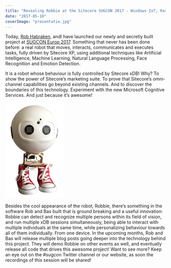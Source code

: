 ```yaml
---
title: "Revealing Robbie at the Sitecore SUGCON 2017 - Windows IoT, Raspberry PI, Cognitive Services"
date: "2017-05-18"
coverImage: "presentatie.jpg"
---
```


Today, [Rob Habraken,](https://www.robhabraken.nl/) andI have launched our newly and secretly built project at [SUGCON Europ 2017](http://www.sugcon.eu/). Something that never has been done before: a real robot that moves, interacts, communicates and executes tasks, fully driven by Sitecore XP, using additional techniques like Artificial Intelligence, Machine Learning, Natural Language Processing, Face Recognition and Emotion Detection.

It is a robot whose behaviour is fully controlled by Sitecore xDB! Why? To show the power of Sitecore’s marketing suite. To prove that Sitecore’s omni-channel capabilities go beyond existing channels. And to discover the boundaries of this technology. Experiment with the new Microsoft Cognitive Services. And just because it’s awesome!

![](images/robbie-183x300.png)

Besides the cool appearance of the robot, Robbie, there’s something in the software Rob and Bas built that is ground breaking and a useful innovation: Robbie can detect and recognize multiple persons within its field of vision, and run multiple xDB sessions simultaneously, being able to interact with multiple individuals at the same time, while personalizing behaviour towards all of them individually. From one device. In the upcoming months, Rob and Bas will release multiple blog posts going deeper into the technology behind this project. They will demo Robbie on other events as well, and eventually release all code that drives this awesome project! Want to see more? Keep an eye out on the #sugcon Twitter channel or our website, as soon the recordings of this session will be shared!
